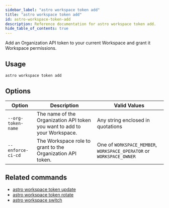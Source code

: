 ```yaml
---
sidebar_label: "astro workspace token add"
title: "astro workspace token add"
id: astro-workspace-token-add
description: Reference documentation for astro workspace token add.
hide_table_of_contents: true
---
```


Add an Organization API token to your current Workspace and grant it Workspace permissions.

## Usage

```sh
astro workspace token add
```

## Options

| Option            | Description                                                                                                                             | Valid Values  |
| ----------------- | --------------------------------------------------------------------------------------------------------------------------------------- | ------------- |
| `--org-token-name`   | The name of the Organization API token you want to add to your Workspace.                                                                                                      | Any string enclosed in quotations    |
| `--enforce-ci-cd` | The Workspace role to grant to the Organization API token. | One of `WORKSPACE_MEMBER`, `WORKSPACE_OPERATOR` or `WORKSPACE_OWNER` |

## Related commands

- [astro workspace token update](cli/astro-workspace-token-update.md)
- [astro workspace token rotate](cli/astro-workspace-token-rotate.md)
- [astro workspace switch](cli/astro-workspace-switch.md)
